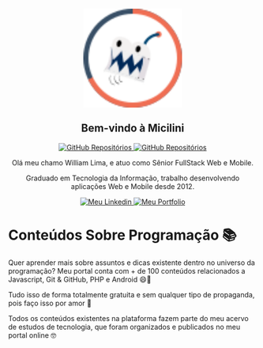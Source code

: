<p align="center">
 <img width="200px" src="https://github.com/micilini/micilini/blob/main/logo_micilini_github.svg" align="center" alt="Logo da Micilini" />
 <h2 align="center">Bem-vindo à Micilini</h2>
</p>

<p align="center">
    <a href="https://github.com/micilini?tab=repositories">
      <img alt="GitHub Repositórios" src="https://img.shields.io/badge/Repositórios-36-blue" />
    </a>
    <a href="https://micilini.com/">
      <img alt="GitHub Repositórios" src="https://img.shields.io/badge/Site-micilini.com-green" />
    </a>
</p>

<p align="center">Olá meu chamo William Lima, e atuo como Sênior FullStack Web e Mobile.</p>
<p align="center">Graduado em Tecnologia da Informação, trabalho desenvolvendo aplicações Web e Mobile desde 2012.</p>

<p align="center">
    <a href="https://www.linkedin.com/in/william-lima-dev/">
      <img alt="Meu Linkedin" src="https://img.shields.io/badge/linkedin-%230077B5.svg?style=for-the-badge&logo=linkedin&logoColor=white" />
    </a>
    <a href="https://micilini.com/william-lima">
      <img alt="Meu Portfolio" src="https://img.shields.io/badge/Portfolio-%23000000.svg?style=for-the-badge&logo=firefox&logoColor=#FF7139" />
    </a>
</p>



# Conteúdos Sobre Programação 📚 <!-- omit in toc -->

<p align="left">Quer aprender mais sobre assuntos e dicas existente dentro no universo da programação? Meu portal conta com + de 100 conteúdos relacionados a Javascript, Git & GitHub, PHP e Android 😄🥳</p>

<p align="left">Tudo isso de forma totalmente gratuita e sem qualquer tipo de propaganda, pois faço isso por amor 🥰</p>

<p align="left">Todos os conteúdos existentes na plataforma fazem parte do meu acervo de estudos de tecnologia, que foram organizados e publicados no meu portal online 🤓</p>

<br>




